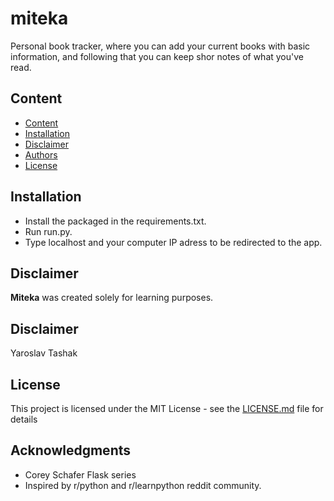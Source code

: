# miteka
Personal book tracker, where you can add your current books with basic information, and following that you can keep shor notes of what you've read. 


## Content

- [Content](#content)
- [Installation](#installation)
- [Disclaimer](#disclaimer)
- [Authors](#authors)
- [License](#license)

## Installation
* Install the packaged in the requirements.txt.
* Run run.py.
* Type localhost and your computer IP adress to be redirected to the app. 

## Disclaimer
**Miteka** was created solely for learning purposes.

## Disclaimer
Yaroslav Tashak

## License
This project is licensed under the MIT License - see the [LICENSE.md](LICENSE.md) file for details

## Acknowledgments

* Corey Schafer Flask series
* Inspired by r/python and r/learnpython reddit community.
